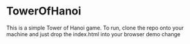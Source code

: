 # TowerOfHanoi
This is a simple Tower of Hanoi game. To run, clone the repo onto your machine and just drop the index.html into your browser demo change
